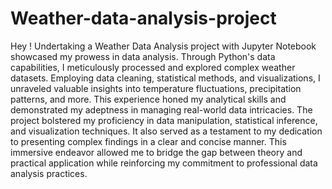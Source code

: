 # Weather-data-analysis-project
Hey ! 
Undertaking a Weather Data Analysis project with Jupyter Notebook showcased my prowess in data analysis. Through Python's data capabilities, I meticulously processed and explored complex weather datasets. Employing data cleaning, statistical methods, and visualizations, I unraveled valuable insights into temperature fluctuations, precipitation patterns, and more. This experience honed my analytical skills and demonstrated my adeptness in managing real-world data intricacies. The project bolstered my proficiency in data manipulation, statistical inference, and visualization techniques. It also served as a testament to my dedication to presenting complex findings in a clear and concise manner. This immersive endeavor allowed me to bridge the gap between theory and practical application while reinforcing my commitment to professional data analysis practices.

